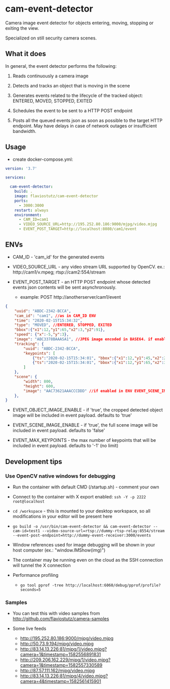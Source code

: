 # cam-event-detector

Camera image event detector for objects entering, moving, stopping or exiting the view. 

Specialized on still security camera scenes.

## What it does

In general, the event detector performs the following:

1. Reads continuously a camera image

2. Detects and tracks an object that is moving in the scene

3. Generates events related to the lifecycle of the tracked object: ENTERED, MOVED, STOPPED, EXITED

4. Schedules the event to be sent to a HTTP POST endpoint

5. Posts all the queued events json as soon as possible to the target HTTP endpoint. May have delays in case of network outages or insufficient bandwidth.

## Usage

* create docker-compose.yml:

```yml
version: '3.7'

services:

  cam-event-detector:
    build: .
    image: flaviostutz/cam-event-detector
    ports:
      - 3000:3000
    restart: always
    environment:
      - CAM_ID=cam1
      - VIDEO_SOURCE_URL=http://195.252.80.186:9000/mjpg/video.mjpg
      - EVENT_POST_TARGET=http://localhost:8080/cam1/event
```

## ENVs

* CAM_ID - 'cam_id' for the generated events

* VIDEO_SOURCE_URL - any video stream URL supported by OpenCV. ex.: http://cam1/v.mpeg; rtsp://cam2:554/stream

* EVENT_POST_TARGET - an HTTP POST endpoint whose detected events json contents will be sent asynchronously.

  * example: POST http://anotherserver/cam1/event

```json
{
    "uuid": "ABDC-2342-BCCA",
    "cam_id": "cam1", //as in CAM_ID ENV
    "time": "2020-02-15T15:34:32",
    "type": "MOVED", //ENTERED, STOPPED, EXITED
    "bbox":{"x1":12,"y1":65,"x2":3,"y2":91},
    "speed": {"x":-5,"y":3},
    "image": "ABC3378BAAASA1", //JPEG image encoded in BASE64. if enabled in ENV EVENT_OBJECT_IMAGE_ENABLE
    "tracking": {
        "uuid": "ABDC-2342-BCCA",
        "keypoints": [
            {"ts":"2020-02-15T15:34:01", "bbox":{"x1":12,"y1":45,"x2":23,"y2":81}, "speed":{"x":-2,"y":1}},
            {"ts":"2020-02-15T15:34:01", "bbox":{"x1":12,"y1":65,"x2":3,"y2":91}, "speed":{"x":-5,"y":3}}
        ]
    },
    "scene": {
        "width": 800,
        "height": 600,
        "image": "AAC73621AAACCCDDD" //if enabled in ENV EVENT_SCENE_IMAGE_ENABLE
    },
}
```

* EVENT_OBJECT_IMAGE_ENABLE - if 'true', the cropped detected object image will be included in event payload. defaults to 'true'

* EVENT_SCENE_IMAGE_ENABLE - if 'true', the full scene image will be included in event payload. defaults to 'false'

* EVENT_MAX_KEYPOINTS - the max number of keypoints that will be included in event payload. defaults to '-1' (no limit)

## Development tips

### Use OpenCV native windows for debugging

* Run the container with default CMD (/startup.sh) - comment your own

* Connect to the container with X export enabled: ```ssh -Y -p 2222 root@localhost```

* ```cd /workspace``` - this is mounted to your desktop workspace, so all modifications in your editor will be present here

* ```go build -o /usr/bin/cam-event-detector && cam-event-detector --cam-id=test1 --video-source-url=rtsp://dummy-rtsp-relay:8554/stream --event-post-endpoint=http://dummy-event-receiver:3000/events```

* Window references used for image debugging will be shown in your host computer (ex.: "window.IMShow(img)")

* The container may be running even on the cloud as the SSH connection will tunnel the X connection

* Performance profiling

  * ```go tool pprof -tree http://localhost:6060/debug/pprof/profile?seconds=5```

### Samples

* You can test this with video samples from http://github.com/flaviostutz/camera-samples

* Some live feeds
  * http://195.252.80.186:9000/mjpg/video.mjpg
  * http://50.73.9.194/mjpg/video.mjpg
  * http://83.14.13.226:81/mjpg/1/video.mjpg?camera=1&timestamp=1582556891831
  * http://209.206.162.229/mjpg/1/video.mjpg?camera=1&timestamp=1582557330589
  * http://87.57.111.162/mjpg/video.mjpg
  * http://83.14.13.226:81/mjpg/4/video.mjpg?camera=4&timestamp=1582561415901
